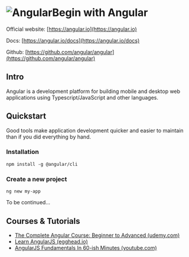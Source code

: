 # ![Angular](https://rawgit.com/asankasri/begin-with-it-alpha/master/icons/angular_128x128.png "Angular")Begin with Angular

Official website: [https://angular.io](https://angular.io)

Docs: [https://angular.io/docs](https://angular.io/docs)

Github: [https://github.com/angular/angular](https://github.com/angular/angular)

## Intro

Angular is a development platform for building mobile and desktop web applications using Typescript/JavaScript and other languages.

## Quickstart

Good tools make application development quicker and easier to maintain than if you did everything by hand.

### Installation

```
npm install -g @angular/cli
```

### Create a new project

```
ng new my-app
```

To be continued...

## Courses & Tutorials

* [The Complete Angular Course: Beginner to Advanced (udemy.com)](https://www.udemy.com/the-complete-angular-master-class/)
* [Learn AngularJS (egghead.io)](https://egghead.io/articles/new-to-angularjs-start-learning-here)
* [AngularJS Fundamentals In 60-ish Minutes (youtube.com)](https://www.youtube.com/watch?v=i9MHigUZKEM)

